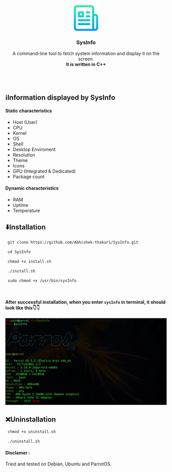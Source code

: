 <div align="center">
  <a href="https://github.com/Abhishek-thakur1/SysInfo">
    <img src="assets/logo.png" alt="Logo" width="80" height="80">
  </a>

  <h3 align="center">SysInfo</h3>

  <p align="center">
    A command-line tool to fetch system information and display it on the screen.
    <br />
    <strong>It is written in C++</strong>
    <br />
    <br />
    <br />
    <br />    
  </p>
</div>

## :information_source:Information displayed by SysInfo
#### Static characteristics

* Host (User)
* CPU
* Kernel
* OS
* Shell
* Desktop Enviroment
* Resolution
* Theme
* Icons
* GPU (Integrated & Dedicated)
* Package count

#### Dynamic characteristics
* RAM
* Uptime
* Temperature

## :arrow_down:Installation

```
 git clone https://github.com/Abhishek-thakur1/SysInfo.git
 ```

```
 cd SysInfo
```

```
 chmod +x install.sh
```
```
 ./install.sh
```
```
 sudo chmod +x /usr/bin/sysInfo
```
<br/>

#### After successful installation, when you enter `sysInfo` in terminal, it should look like this:point_down::point_down:

![](./assets/ttf.png)

## :x:Uninstallation
```
 chmod +x uninstall.sh
```
```
 ./uninstall.sh
```



#### Disclamer :
Tried and tested on Debian, Ubuntu and ParrotOS.

